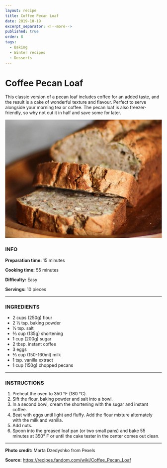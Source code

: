 ```yaml
---
layout: recipe
title: Coffee Pecan Loaf
date: 2019-10-19
excerpt_separator: <!--more-->
published: true
order: 8
tags:
  - Baking
  - Winter recipes
  - Desserts
---
```


# Coffee Pecan Loaf

This classic version of a pecan loaf includes coffee for an added taste, and the result is a cake of wonderful texture and flavour. Perfect to serve alongside your morning tea or coffee. The pecan loaf is also freezer-friendly, so why not cut it in half and save some for later.

<!--more-->

[![Pecan loaf](/_uploads/pecanloaf.jpg)](/_uploads/pecanloaf.jpg)


### INFO

**Preparation time:** 15 minutes

**Cooking time:** 55 minutes

**Difficulty:** Easy

**Servings:** 10 pieces

<hr>

### INGREDIENTS

- 2 cups (250g) flour
- 2 ½ tsp. baking powder
- ½ tsp. salt
- ⅔ cup (135g) shortening
- 1 cup (200g) sugar
- 2 tbsp. instant coffee
- 3 eggs
- ⅔ cup (150-160ml) milk
- 1 tsp. vanilla extract
- 1 cup (150g) chopped pecans

<hr>

### INSTRUCTIONS

1.	Preheat the oven to 350 °F (180 °C).
2.	Sift the flour, baking powder and salt into a bowl.
3.	In a second bowl, cream the shortening with the sugar and instant coffee.
4. Beat with eggs until light and fluffy. Add the flour mixture alternately with the milk and vanilla.
5.	Add nuts.
6.	Spoon into the greased loaf pan (or two small pans) and bake 55 minutes at 350° F or until the cake tester in the center comes out clean.


<hr>

**Photo credit:** Marta Dzedyshko from Pexels

**Source:** https://recipes.fandom.com/wiki/Coffee_Pecan_Loaf
